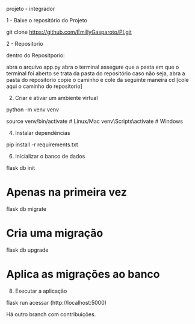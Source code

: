 projeto - integrador

1 - Baixe o repositório do Projeto

git clone https://github.com/EmillyGasparoto/PI.git

2 - Repositorio

dentro do Repositporio:

abra o arquivo app.py 
abra o terminal 
assegure que a pasta em que o terminal foi aberto se trata da pasta do repositório 
caso não seja, abra a pasta do repositorio copie o caminho e cole da seguinte maneira cd [cole aqui o caminho do repositorio]  

2. Criar e ativar um ambiente virtual
   
 python -m venv venv
 
source venv/bin/activate  # Linux/Mac
venv\Scripts\activate     # Windows

4. Instalar dependências
   
pip install -r requirements.txt

6. Inicializar o banco de dados
   
flask db init             
# Apenas na primeira vez

flask db migrate           
# Cria uma migração

flask db upgrade          
# Aplica as migrações ao banco

8. Executar a aplicação
   
flask run
acessar (http://localhost:5000)

Há outro branch com contribuições.
